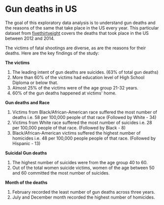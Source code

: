 # Gun deaths in US
The goal of this exploratory data analysis is to understand gun deaths and the reasons of the same that take place in the US every year. This particular dataset from [fivethirtyeight](https://github.com/fivethirtyeight/guns-data) covers the deaths that took place in the US between 2012 and 2014. 

The victims of fatal shootings are diverse, as are the reasons for their deaths. Here are the key findings of the study:

__The victims__
1. The leading intent of gun deaths are suicides. (63% of total gun deaths)
2. More than 60% of the victims had education level of High School Diploma or below that.
3. Almost 25% of the victims were of the age group 21-32 years.
4. 60% of the gun deaths happened at victims' home.

__Gun deaths and Race__
1. Victims from Black/African-American race suffered the most number of deaths i.e. 58 per 100,000 people of that race (Followed by White - 34)
2. Victims from White race suffered the most number of suicides i.e. 28 per 100,000 people of that race. (Followed by Black - 8)
3. Black/African-American victims suffered the highest number of homicides i.e. 48 per 100,000 people people of that race. (Followed by Hispanic - 13)

__Suicidal Gun deaths__
1. The highest number of suicides were from the age group 40 to 60.
2. Out of the total women suicide victims, women of the age between 50 and 60 committed the most number of suicides.

__Month of the deaths__
1. February recorded the least number of gun deaths across three years.
2. July and December month recorded the highest number of homicides.
